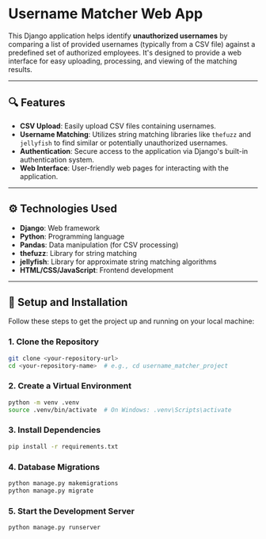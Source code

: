 # Username Matcher Web App

This Django application helps identify **unauthorized usernames** by comparing a list of provided usernames (typically from a CSV file) against a predefined set of authorized employees. It's designed to provide a web interface for easy uploading, processing, and viewing of the matching results.

---

## 🔍 Features

- **CSV Upload**: Easily upload CSV files containing usernames.
- **Username Matching**: Utilizes string matching libraries like `thefuzz` and `jellyfish` to find similar or potentially unauthorized usernames.
- **Authentication**: Secure access to the application via Django's built-in authentication system.
- **Web Interface**: User-friendly web pages for interacting with the application.

---

## ⚙️ Technologies Used

- **Django**: Web framework
- **Python**: Programming language
- **Pandas**: Data manipulation (for CSV processing)
- **thefuzz**: Library for string matching
- **jellyfish**: Library for approximate string matching algorithms
- **HTML/CSS/JavaScript**: Frontend development

---

## 🚀 Setup and Installation

Follow these steps to get the project up and running on your local machine:

### 1. Clone the Repository

```bash
git clone <your-repository-url>
cd <your-repository-name>  # e.g., cd username_matcher_project

```

### 2. Create a Virtual Environment

```bash
python -m venv .venv
source .venv/bin/activate  # On Windows: .venv\Scripts\activate
```
### 3. Install Dependencies

```bash
pip install -r requirements.txt
```

### 4. Database Migrations

``` bash
python manage.py makemigrations
python manage.py migrate
```
### 5. Start the Development Server

``` bash
python manage.py runserver
```


